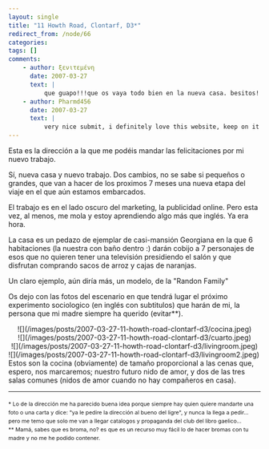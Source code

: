 ```yaml
---
layout: single
title: "11 Howth Road, Clontarf, D3*"
redirect_from: /node/66
categories:
tags: []
comments: 
    - author: ξενιτεμένη
      date: 2007-03-27
      text: |
          que guapo!!!que os vaya todo bien en la nueva casa. besitos!  
    - author: Pharmd456
      date: 2007-03-27
      text: |
          very nice submit, i definitely love this website, keep on it fkakceedbkbk  
---
```

Esta es la dirección a la que me podéis mandar las felicitaciones por mi nuevo trabajo.  

Sí, nueva casa y nuevo trabajo. Dos cambios, no se sabe si pequeños o grandes, que van a hacer de los proximos 7 meses una nueva etapa del viaje en el que aún estamos embarcados.  

El trabajo es en el lado oscuro del marketing, la publicidad online. Pero esta vez, al menos, me mola y estoy aprendiendo algo más que inglés. Ya era hora.  

La casa es un pedazo de ejemplar de casi-mansión Georgiana en la que 6 habitaciones (la nuestra con baño dentro :) darán cobijo a 7 personajes de esos que no quieren tener una televisión presidiendo el salón y que disfrutan comprando sacos de arroz y cajas de naranjas.  

Un claro ejemplo, aún diría más, un modelo, de la "Randon Family"  

Os dejo con las fotos del escenario en que tendrá lugar el próximo experimento sociologico (en inglés con subtitulos) que harán de mi, la persona que mi madre siempre ha querido (evitar**).  

<div style="text-align: center;">![](/images/posts/2007-03-27-11-howth-road-clontarf-d3/cocina.jpeg)  
</div>

<div style="text-align: center;">![](/images/posts/2007-03-27-11-howth-road-clontarf-d3/cuarto.jpeg)  
</div>

<div style="text-align: center;">![](/images/posts/2007-03-27-11-howth-road-clontarf-d3/livingroom.jpeg)  
</div>

<div style="text-align: center;">

<div style="text-align: left;">![](/images/posts/2007-03-27-11-howth-road-clontarf-d3/livingroom2.jpeg)  
Estos son la cocina (obviamente) de tamaño proporcional a las cenas que, espero, nos marcaremos; nuestro futuro nido de amor, y dos de las tres salas comunes (nidos de amor cuando no hay compañeros en casa).  

------------------------------------------------------------------------------------------------  
<span style="font-size:78%;">* Lo de la dirección me ha parecido buena idea porque siempre hay quien quiere mandarte una foto o una carta y dice: "ya le pedire la dirección al bueno del ligre", y nunca</span> <span style="font-size:78%;">la llega a pedir... pero me temo que solo me van a llegar catalogos y propaganda del club del libro gaelico...  
** Mamá, sabes que es broma, no? es que es un recurso muy fácil lo de hacer bromas con tu madre y no me he podido contener.</span>  
</div>

</div>
